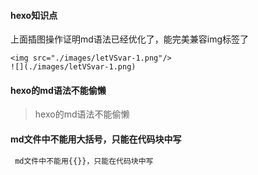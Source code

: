 #### hexo知识点
上面插图操作证明md语法已经优化了，能完美兼容img标签了
```
<img src="./images/letVSvar-1.png"/>
![](./images/letVSvar-1.png)
```

#### hexo的md语法不能偷懒
> hexo的md语法不能偷懒

#### md文件中不能用大括号，只能在代码块中写
```javascript
 md文件中不能用{{}}，只能在代码块中写
```




